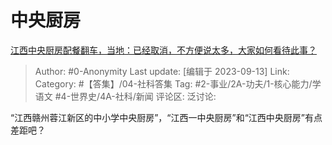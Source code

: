# 中央厨房
[江西中央厨房配餐翻车，当地：已经取消，不方便说太多，大家如何看待此事？](https://www.zhihu.com/question/621296761/answer/3209766091)

> Author: #0-Anonymity
> Last update: [编辑于 2023-09-13]
> Link:
> Category: #【答集】/04-社科答集
> Tag: #2-事业/2A-功夫/1-核心能力/学语文 #4-世界史/4A-社科/新闻
> 评论区:
> 泛讨论:

“江西赣州蓉江新区的中小学中央厨房”，“江西一中央厨房”和“江西中央厨房”有点差距吧？
